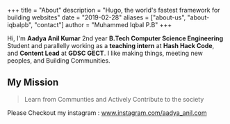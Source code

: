 +++
title = "About"
description = "Hugo, the world's fastest framework for building websites"
date = "2019-02-28"
aliases = ["about-us", "about-iqbalpb", "contact"]
author = "Muhammed Iqbal P.B"
+++

Hi, I'm **Aadya Anil Kumar** 2nd year **B.Tech Computer Science Engineering** Student and parallelly working as a **teaching intern** at **Hash Hack Code**,  and **Content Lead** at **GDSC GECT**. I like making things, meeting new peoples, and Building Communities.

  ## My Mission
  > Learn from Communties and Actively Contribute to the society

Please Checkout my instagram : www.instagram.com/aadya_anil.com
